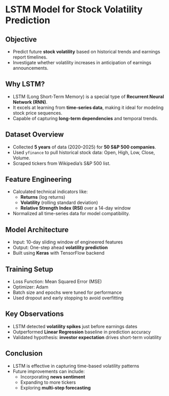 
# LSTM Model for Stock Volatility Prediction

## Objective
- Predict future **stock volatility** based on historical trends and earnings report timelines.
- Investigate whether volatility increases in anticipation of earnings announcements.

## Why LSTM?
- LSTM (Long Short-Term Memory) is a special type of **Recurrent Neural Network (RNN)**.
- It excels at learning from **time-series data**, making it ideal for modeling stock price sequences.
- Capable of capturing **long-term dependencies** and temporal trends.

## Dataset Overview
- Collected **5 years** of data (2020–2025) for **50 S&P 500 companies**.
- Used `yfinance` to pull historical stock data: Open, High, Low, Close, Volume.
- Scraped tickers from Wikipedia’s S&P 500 list.

## Feature Engineering
- Calculated technical indicators like:
  - **Returns** (log returns)
  - **Volatility** (rolling standard deviation)
  - **Relative Strength Index (RSI)** over a 14-day window
- Normalized all time-series data for model compatibility.

## Model Architecture
- Input: 10-day sliding window of engineered features
- Output: One-step ahead **volatility prediction**
- Built using **Keras** with TensorFlow backend

## Training Setup
- Loss Function: Mean Squared Error (MSE)
- Optimizer: Adam
- Batch size and epochs were tuned for performance
- Used dropout and early stopping to avoid overfitting

## Key Observations
- LSTM detected **volatility spikes** just before earnings dates
- Outperformed **Linear Regression** baseline in prediction accuracy
- Validated hypothesis: **investor expectation** drives short-term volatility

## Conclusion
- LSTM is effective in capturing time-based volatility patterns
- Future improvements can include:
  - Incorporating **news sentiment**
  - Expanding to more tickers
  - Exploring **multi-step forecasting**
